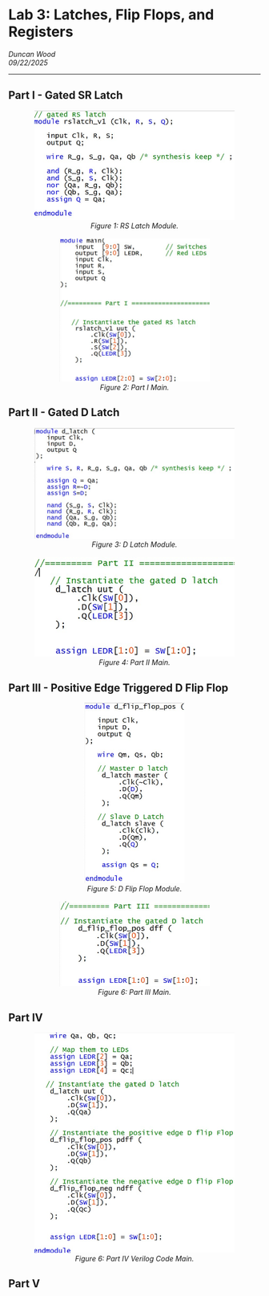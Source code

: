 # Lab 3: Latches, Flip Flops, and Registers
*Duncan Wood* <br>
*09/22/2025*

---

## Part I - Gated SR Latch
<div align="center">
  <img src="img/rs_latch.jpg" alt="Part I Verilog Code" width="400"/><br>
  <em>Figure 1: RS Latch Module.</em>
</div>
<br>
<div align="center">
  <img src="img/rs_latch_main.jpg" alt="Part I Verilog Code" width="300"/><br>
  <em>Figure 2: Part I Main.</em>
</div>


## Part II - Gated D Latch
<div align="center">
  <img src="img/d_latch.jpg" alt="Part II Verilog Code" width="400"/><br>
  <em>Figure 3: D Latch Module.</em>
</div>
<br>
<div align="center">
  <img src="img/d_latch_main.jpg" alt="Part II Verilog Code" width="400"/><br>
  <em>Figure 4: Part II Main.</em>
</div>



## Part III - Positive Edge Triggered D Flip Flop

<div align="center">
  <img src="img/d_flipflop.jpg" alt="Part II Verilog Code" width="200"/><br>
  <em>Figure 5: D Flip Flop Module.</em>
</div>
<br>
<div align="center">
  <img src="img/d_flipflop_main.jpg" alt="Part II Verilog Code" width="300"/><br>
  <em>Figure 6: Part III Main.</em>
</div>

## Part IV
<div align="center">
  <img src="img/advD_L3_p4_main.jpg" alt="Part IV Verilog Code" width="400"/><br>
  <em>Figure 6: Part IV Verilog Code Main.</em>
</div>

## Part V
